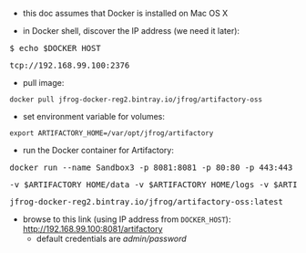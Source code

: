 
* this doc assumes that Docker is installed on Mac OS X

* in Docker shell, discover the IP address (we need it later):

<pre>$ echo $DOCKER_HOST</pre>
<pre>tcp://192.168.99.100:2376</pre>

* pull image:

`docker pull jfrog-docker-reg2.bintray.io/jfrog/artifactory-oss`

* set environment variable for volumes:

`export ARTIFACTORY_HOME=/var/opt/jfrog/artifactory`

* run the Docker container for Artifactory:

<pre>docker run --name Sandbox3 -p 8081:8081 -p 80:80 -p 443:443 \</pre>
<pre>-v $ARTIFACTORY_HOME/data -v $ARTIFACTORY_HOME/logs -v $ARTIFACTORY_HOME/backup -v $ARTIFACTORY_HOME/etc \</pre>
<pre>jfrog-docker-reg2.bintray.io/jfrog/artifactory-oss:latest</pre>

* browse to this link (using IP address from `DOCKER_HOST`): http://192.168.99.100:8081/artifactory
    * default credentials are *admin/password*

